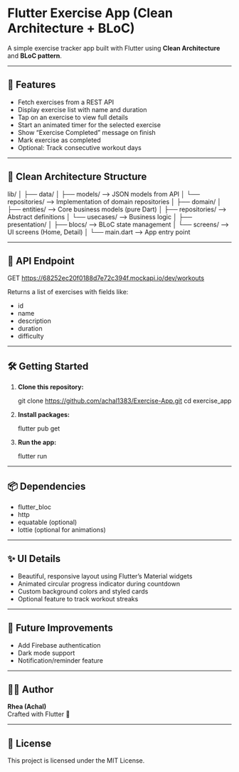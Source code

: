# Flutter Exercise App (Clean Architecture + BLoC)

A simple exercise tracker app built with Flutter using **Clean Architecture** and **BLoC pattern**.

---

## 🌟 Features

- Fetch exercises from a REST API
- Display exercise list with name and duration
- Tap on an exercise to view full details
- Start an animated timer for the selected exercise
- Show “Exercise Completed” message on finish
- Mark exercise as completed
- Optional: Track consecutive workout days

---

## 🧱 Clean Architecture Structure

lib/
│
├── data/
│   ├── models/             --> JSON models from API
│   └── repositories/       --> Implementation of domain repositories
│
├── domain/
│   ├── entities/           --> Core business models (pure Dart)
│   ├── repositories/       --> Abstract definitions
│   └── usecases/           --> Business logic
│
├── presentation/
│   ├── blocs/              --> BLoC state management
│   └── screens/            --> UI screens (Home, Detail)
│
└── main.dart               --> App entry point

---

## 🔌 API Endpoint

GET https://68252ec20f0188d7e72c394f.mockapi.io/dev/workouts

Returns a list of exercises with fields like:

- id
- name
- description
- duration
- difficulty

---

## 🛠️ Getting Started

1. **Clone this repository:**

   git clone <https://github.com/achal1383/Exercise-App.git>
   cd exercise_app

2. **Install packages:**

   flutter pub get

3. **Run the app:**

   flutter run

---

## 📦 Dependencies

- flutter_bloc
- http
- equatable (optional)
- lottie (optional for animations)

---

## ✨ UI Details

- Beautiful, responsive layout using Flutter’s Material widgets
- Animated circular progress indicator during countdown
- Custom background colors and styled cards
- Optional feature to track workout streaks

---

## 🚀 Future Improvements


- Add Firebase authentication
- Dark mode support
- Notification/reminder feature

---

## 👩‍💻 Author

**Rhea (Achal)**  
Crafted with Flutter 💙

---

## 📄 License

This project is licensed under the MIT License.
